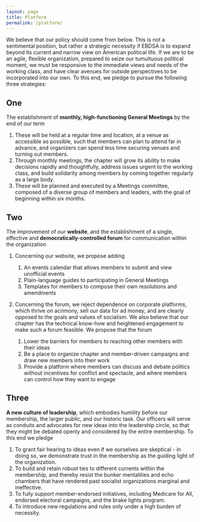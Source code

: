 ```yaml
---
layout: page
title: Platform
permalink: /platform/
---
```


We believe that our policy should come from below. This is not a sentimental position, but rather a strategic necessity if EBDSA is to expand beyond its current and narrow view on American political life. If we are to be an agile, flexible organization, prepared to seize our tumultuous political moment, we must be responsive to the immediate views and needs of the working class, and have clear avenues for outside perspectives to be incorporated into our own. To this end, we pledge to pursue the following three strategies:

## One

The establishment of **monthly, high-functioning General Meetings** by the end of our term

1.  These will be held at a regular time and location, at a venue as accessible as possible, such that members can plan to attend far in advance, and organizers can spend less time securing venues and turning out members.
1.  Through monthly meetings, the chapter will grow its ability to make decisions rapidly and thoughtfully, address issues urgent to the working class, and build solidarity among members by coming together regularly as a large body.
1.  These will be planned and executed by a Meetings committee, composed of a diverse group of members and leaders, with the goal of beginning within six months.

## Two

The improvement of our **website**, and the establishment of a single, effective and **democratically-controlled forum** for communication within the organization

1.  Concerning our website, we propose adding

    1.  An events calendar that allows members to submit and view unofficial events
    1.  Plain-language guides to participating in General Meetings
    1.  Templates for members to compose their own resolutions and amendments

1.  Concerning the forum, we reject dependence on corporate platforms, which thrive on acrimony, sell our data for ad money, and are clearly opposed to the goals and values of socialism. We also believe that our chapter has the technical know-how and heightened engagement to make such a forum feasible. We propose that the forum

    1.  Lower the barriers for members to reaching other members with their ideas
    1.  Be a place to organize chapter and member-driven campaigns and draw new
        members into their work
    1.  Provide a platform where members can discuss and debate politics without
        incentives for conflict and spectacle, and where members can control
        how they want to engage

## Three

**A new culture of leadership**, which embodies humility before our membership, the larger public, and our historic task. Our officers will serve as conduits and advocates for new ideas into the leadership circle, so that they might be debated openly and considered by the entire membership. To this end we pledge

1.  To grant fair hearing to ideas even if we ourselves are skeptical - in doing so, we demonstrate trust in the membership as the guiding light of the organization.
1.  To build and retain robust ties to different currents within the membership, and thereby resist the bunker mentalities and echo chambers that have rendered past socialist organizations marginal and ineffective.
1.  To fully support member-endorsed initiatives, including Medicare for All, endorsed electoral campaigns, and the brake lights program.
1.  To introduce new regulations and rules only under a high burden of necessity.
